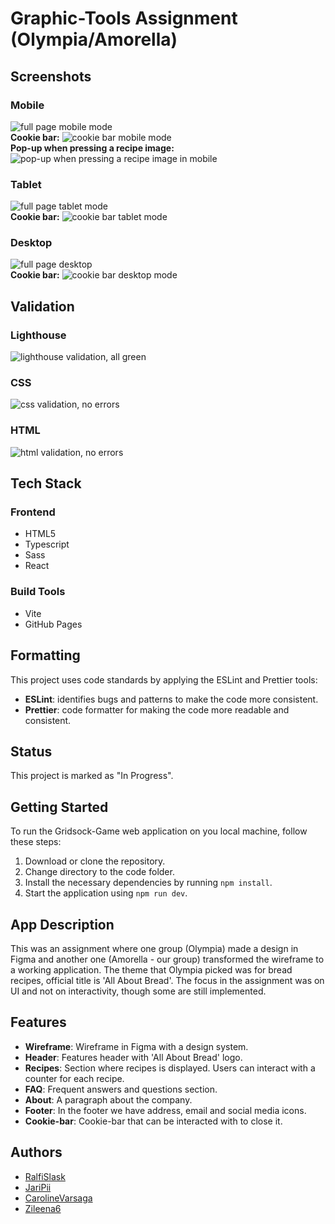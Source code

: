 # Graphic-Tools Assignment (Olympia/Amorella)

## Screenshots
### Mobile 
![full page mobile mode](src/assets/screenshots/mobile.png)
<br>**Cookie bar:**
![cookie bar mobile mode](src/assets/screenshots/cookiebar-mobile.png)
<br>**Pop-up when pressing a recipe image:** 
![pop-up when pressing a recipe image in mobile](src/assets/screenshots/popup-mobile.png)

### Tablet 
![full page tablet mode](src/assets/screenshots/tablet.png)
<br>**Cookie bar:** 
![cookie bar tablet mode](src/assets/screenshots/cookiebar-tablet.png)

### Desktop 
![full page desktop](src/assets/screenshots/desktop.png)
<br>**Cookie bar:** 
![cookie bar desktop mode](src/assets/screenshots/cookiebar-desktop.png)

## Validation 
### Lighthouse
![lighthouse validation, all green](src/assets/validation/lighthouse-desktop-100.png)

### CSS
![css validation, no errors](src/assets/validation/css-validation.png)

### HTML
![html validation, no errors](src/assets/validation/html-validation.png)

## Tech Stack
### Frontend

- HTML5
- Typescript
- Sass
- React

### Build Tools

- Vite
- GitHub Pages

## Formatting

This project uses code standards by applying the ESLint and Prettier tools:

- **ESLint**: identifies bugs and patterns to make the code more consistent.
- **Prettier**: code formatter for making the code more readable and consistent.

## Status

This project is marked as "In Progress".

## Getting Started

To run the Gridsock-Game web application on you local machine, follow these steps:

1. Download or clone the repository.
2. Change directory to the code folder.
3. Install the necessary dependencies by running `npm install`.
4. Start the application using `npm run dev`.

## App Description

This was an assignment where one group (Olympia) made a design in Figma and another one (Amorella - our group) transformed the wireframe to a working application. The theme that Olympia picked was for bread recipes, official title is 'All About Bread'. The focus in the assignment was on UI and not on interactivity, though some are still implemented.

## Features

- **Wireframe**: Wireframe in Figma with a design system.
- **Header**: Features header with 'All About Bread' logo.
- **Recipes**: Section where recipes is displayed. Users can interact with a counter for each recipe.
- **FAQ**: Frequent answers and questions section.
- **About**: A paragraph about the company.
- **Footer**: In the footer we have address, email and social media icons.
- **Cookie-bar**: Cookie-bar that can be interacted with to close it.

## Authors

- [RalfiSlask](https://github.com/RalfiSlask)
- [JariPii](https://github.com/JariPii)
- [CarolineVarsaga](https://github.com/CarolineVarsaga)
- [Zileena6](https://github.com/Zileena6)
